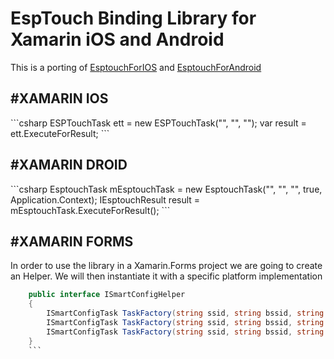 # EspTouch Binding Library for Xamarin iOS and Android

This is a porting of <a href="https://github.com/EspressifApp/EsptouchForIOS.git">EsptouchForIOS</a> and <a href="https://github.com/EspressifApp/EsptouchForAndroid.git">EsptouchForAndroid</a>

<h2>#XAMARIN IOS</h2>
```csharp
ESPTouchTask ett = new ESPTouchTask("<SSID>", "<BSSID>", "<PASSPHRASE>");
var result = ett.ExecuteForResult;
    ```
      
<h2>#XAMARIN DROID</h2>
```csharp
EsptouchTask mEsptouchTask = new EsptouchTask("<SSID>", "<BSSID>", "<PASSPHRASE>", true, Application.Context);
IEsptouchResult result = mEsptouchTask.ExecuteForResult();
    ```

<h2>#XAMARIN FORMS</h2>

<p>In order to use the library in a Xamarin.Forms project we are going to create an Helper. We will then instantiate it with a specific platform implementation</p>

```csharp
    public interface ISmartConfigHelper
    {
        ISmartConfigTask TaskFactory(string ssid, string bssid, string passphrase);
        ISmartConfigTask TaskFactory(string ssid, string bssid, string passphrase, bool isHidden);
        ISmartConfigTask TaskFactory(string ssid, string bssid, string passphrase, bool isHidden, int timeoutMillis);
    }
    ```
